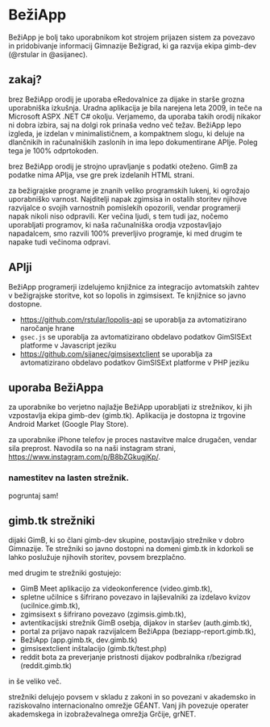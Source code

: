 # BežiApp

BežiApp je bolj tako uporabnikom kot strojem prijazen sistem za povezavo in pridobivanje informacij Gimnazije Bežigrad, ki ga
razvija ekipa gimb-dev (@rstular in @asijanec).

## zakaj?

brez BežiApp orodij je uporaba eRedovalnice za dijake in starše grozna uporabniška izkušnja. Uradna aplikacija je bila narejena
leta 2009, in teče na Microsoft ASPX .NET C# okolju. Verjamemo, da uporaba takih orodij nikakor ni dobra izbira, saj na dolgi rok
prinaša vedno več težav. BežiApp lepo izgleda, je izdelan v minimalističnem, a kompaktnem slogu, ki deluje na dlančnikih in
računalniških zaslonih in ima lepo dokumentirane APIje. Poleg tega je 100% odprtokoden.

brez BežiApp orodij je strojno upravljanje s podatki oteženo. GimB za podatke nima APIja, vse gre prek izdelanih HTML strani.

za bežigrajske programe je znanih veliko programskih lukenj, ki ogrožajo uporabniško varnost. Najditelji napak zgimsisa in ostalih
storitev njihove razvijalce o svojih varnostnih pomislekih opozorili, vendar programerji napak nikoli niso odpravili. Ker večina
ljudi, s tem tudi jaz, nočemo uporabljati programov, ki naša računalniška orodja vzpostavljajo napadalcem, smo razvili 100%
preverljivo programje, ki med drugim te napake tudi večinoma odpravi.

## APIji

BežiApp programerji izdelujemo knjižnice za integracijo avtomatskih zahtev v bežigrajske storitve, kot so lopolis in
zgimsisext. Te knjižnice so javno dostopne.

* https://github.com/rstular/lopolis-api se uporablja za avtomatizirano naročanje hrane
* `gsec.js` se uporablja za avtomatizirano obdelavo podatkov GimSISExt platforme v Javascript jeziku
* https://github.com/sijanec/gimsisextclient se uporablja za avtomatizirano obdelavo podatkov GimSISExt platforme v PHP jeziku

## uporaba BežiAppa

za uporabnike bo verjetno najlažje BežiApp uporabljati iz strežnikov, ki jih vzpostavlja ekipa gimb-dev (gimb.tk). Aplikacija je
dostopna iz trgovine Android Market (Google Play Store).

za uporabnike iPhone telefov je proces nastavitve malce drugačen, vendar sila preprost. Navodila so na naši instagram strani,
https://www.instagram.com/p/B8bZGkugjKp/.

### namestitev na lasten strežnik.

pogruntaj sam!

## gimb.tk strežniki

dijaki GimB, ki so člani gimb-dev skupine, postavljajo strežnike v dobro Gimnazije. Te strežniki so javno dostopni na domeni
gimb.tk in kdorkoli se lahko poslužuje njihovih storitev, povsem brezplačno.

med drugim te strežniki gostujejo:

* GimB Meet aplikacijo za videokonference (video.gimb.tk),
* spletne učilnice s šifrirano povezavo in lajševalniki za izdelavo kvizov (ucilnice.gimb.tk),
* zgimsisext s šifrirano povezavo (zgimsis.gimb.tk),
* avtentikacijski strežnik GimB osebja, dijakov in staršev (auth.gimb.tk),
* portal za prijavo napak razvijalcem BežiAppa (beziapp-report.gimb.tk),
* BežiApp (app.gimb.tk, dev.gimb.tk)
* gimsisextclient inštalacijo (gimb.tk/test.php)
* reddit bota za preverjanje pristnosti dijakov podbralnika r/bezigrad (reddit.gimb.tk)

in še veliko več.

strežniki delujejo povsem v skladu z zakoni in so povezani v akademsko in raziskovalno internacionalno omrežje GÉANT. Vanj jih
povezuje operater akademskega in izobraževalnega omrežja Grčije, grNET.
